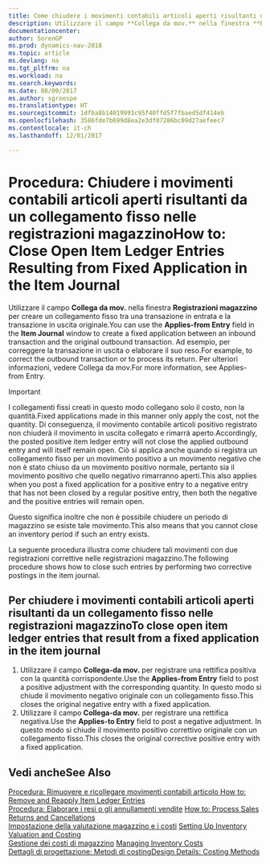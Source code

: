 ```yaml
---
title: Come chiudere i movimenti contabili articoli aperti risultanti da un collegamento fisso nelle registrazioni magazzino
description: Utilizzare il campo **Collega da mov.** nella finestra **Registrazioni magazzino** per creare un collegamento fisso tra una transazione in entrata e la transazione in uscita originale. Ad esempio, per correggere la transazione in uscita o elaborare il suo reso.
documentationcenter: 
author: SorenGP
ms.prod: dynamics-nav-2018
ms.topic: article
ms.devlang: na
ms.tgt_pltfrm: na
ms.workload: na
ms.search.keywords: 
ms.date: 08/09/2017
ms.author: sgroespe
ms.translationtype: HT
ms.sourcegitcommit: 1dfba8b14019991c95f40ffd5f7fbaed5df414eb
ms.openlocfilehash: 3586fde7b699d8ea2e3df07286bc09d27aefeec7
ms.contentlocale: it-ch
ms.lasthandoff: 12/01/2017

---
```

# <a name="how-to-close-open-item-ledger-entries-resulting-from-fixed-application-in-the-item-journal"></a><span data-ttu-id="c7be2-104">Procedura: Chiudere i movimenti contabili articoli aperti risultanti da un collegamento fisso nelle registrazioni magazzino</span><span class="sxs-lookup"><span data-stu-id="c7be2-104">How to: Close Open Item Ledger Entries Resulting from Fixed Application in the Item Journal</span></span>
<span data-ttu-id="c7be2-105">Utilizzare il campo **Collega da mov.** nella finestra **Registrazioni magazzino** per creare un collegamento fisso tra una transazione in entrata e la transazione in uscita originale.</span><span class="sxs-lookup"><span data-stu-id="c7be2-105">You can use the **Applies-from Entry** field in the **Item Journal** window to create a fixed application between an inbound transaction and the original outbound transaction.</span></span> <span data-ttu-id="c7be2-106">Ad esempio, per correggere la transazione in uscita o elaborare il suo reso.</span><span class="sxs-lookup"><span data-stu-id="c7be2-106">For example, to correct the outbound transaction or to process its return.</span></span> <span data-ttu-id="c7be2-107">Per ulteriori informazioni, vedere Collega da mov.</span><span class="sxs-lookup"><span data-stu-id="c7be2-107">For more information, see Applies-from Entry.</span></span>  

> [!IMPORTANT]  
>  <span data-ttu-id="c7be2-108">I collegamenti fissi creati in questo modo collegano solo il costo, non la quantità.</span><span class="sxs-lookup"><span data-stu-id="c7be2-108">Fixed applications made in this manner only apply the cost, not the quantity.</span></span> <span data-ttu-id="c7be2-109">Di conseguenza, il movimento contabile articoli positivo registrato non chiuderà il movimento in uscita collegato e rimarrà aperto.</span><span class="sxs-lookup"><span data-stu-id="c7be2-109">Accordingly, the posted positive item ledger entry will not close the applied outbound entry and will itself remain open.</span></span> <span data-ttu-id="c7be2-110">Ciò si applica anche quando si registra un collegamento fisso per un movimento positivo a un movimento negativo che non è stato chiuso da un movimento positivo normale, pertanto sia il movimento positivo che quello negativo rimarranno aperti.</span><span class="sxs-lookup"><span data-stu-id="c7be2-110">This also applies when you post a fixed application for a positive entry to a negative entry that has not been closed by a regular positive entry, then both the negative and the positive entries will remain open.</span></span>  
>   
>  <span data-ttu-id="c7be2-111">Questo significa inoltre che non è possibile chiudere un periodo di magazzino se esiste tale movimento.</span><span class="sxs-lookup"><span data-stu-id="c7be2-111">This also means that you cannot close an inventory period if such an entry exists.</span></span>  

<span data-ttu-id="c7be2-112">La seguente procedura illustra come chiudere tali movimenti con due registrazioni correttive nelle registrazioni magazzino.</span><span class="sxs-lookup"><span data-stu-id="c7be2-112">The following procedure shows how to close such entries by performing two corrective postings in the item journal.</span></span>  

## <a name="to-close-open-item-ledger-entries-that-result-from-a-fixed-application-in-the-item-journal"></a><span data-ttu-id="c7be2-113">Per chiudere i movimenti contabili articoli aperti risultanti da un collegamento fisso nelle registrazioni magazzino</span><span class="sxs-lookup"><span data-stu-id="c7be2-113">To close open item ledger entries that result from a fixed application in the item journal</span></span>  

1.  <span data-ttu-id="c7be2-114">Utilizzare il campo **Collega-da mov.** per registrare una rettifica positiva con la quantità corrispondente.</span><span class="sxs-lookup"><span data-stu-id="c7be2-114">Use the **Applies-from Entry** field to post a positive adjustment with the corresponding quantity.</span></span> <span data-ttu-id="c7be2-115">In questo modo si chiude il movimento negativo originale con un collegamento fisso.</span><span class="sxs-lookup"><span data-stu-id="c7be2-115">This closes the original negative entry with a fixed application.</span></span>  
2.  <span data-ttu-id="c7be2-116">Utilizzare il campo **Collega-da mov.** per registrare una rettifica negativa.</span><span class="sxs-lookup"><span data-stu-id="c7be2-116">Use the **Applies-to Entry** field to post a negative adjustment.</span></span> <span data-ttu-id="c7be2-117">In questo modo si chiude il movimento positivo correttivo originale con un collegamento fisso.</span><span class="sxs-lookup"><span data-stu-id="c7be2-117">This closes the original corrective positive entry with a fixed application.</span></span>  

## <a name="see-also"></a><span data-ttu-id="c7be2-118">Vedi anche</span><span class="sxs-lookup"><span data-stu-id="c7be2-118">See Also</span></span>  
[<span data-ttu-id="c7be2-119">Procedura: Rimuovere e ricollegare movimenti contabili articolo</span><span class="sxs-lookup"><span data-stu-id="c7be2-119"> How to: Remove and Reapply Item Ledger Entries</span></span>](finance-how-to-remove-and-reapply-item-entries.md)  
 <span data-ttu-id="c7be2-120">[Procedura: Elaborare i resi o gli annullamenti vendite](sales-how-process-sales-returns-cancellations.md) </span><span class="sxs-lookup"><span data-stu-id="c7be2-120">[How to: Process Sales Returns and Cancellations](sales-how-process-sales-returns-cancellations.md) </span></span>  
 <span data-ttu-id="c7be2-121">[Impostazione della valutazione magazzino e i costi](finance-set-up-inventory-valuation-and-costing.md) </span><span class="sxs-lookup"><span data-stu-id="c7be2-121">[Setting Up Inventory Valuation and Costing](finance-set-up-inventory-valuation-and-costing.md) </span></span>  
 <span data-ttu-id="c7be2-122">[Gestione dei costi di magazzino](finance-manage-inventory-costs.md) </span><span class="sxs-lookup"><span data-stu-id="c7be2-122">[Managing Inventory Costs](finance-manage-inventory-costs.md) </span></span>  
 [<span data-ttu-id="c7be2-123">Dettagli di progettazione: Metodi di costing</span><span class="sxs-lookup"><span data-stu-id="c7be2-123">Design Details: Costing Methods</span></span>](design-details-costing-methods.md)

